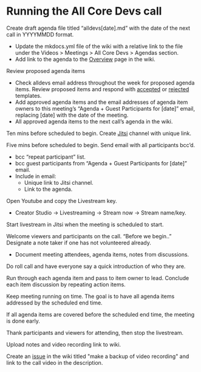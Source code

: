 # Running the All Core Devs call

Create draft agenda file titled “alldevs[date].md” with the date of the next call in YYYYMMDD format.
- Update the mkdocs.yml file of the wiki with a relative link to the file under the Videos > Meetings > All Core Devs > Agendas section.   
- Add link to the agenda to the [Overview](dev.md) page in the wiki.

Review proposed agenda items
 - Check alldevs email address throughout the week for proposed agenda items. Review proposed items and respond with [accepted](all_devs_accepted.md) or [rejected](all_devs_rejected.md) templates.
 - Add approved agenda items and the email addresses of agenda item owners to this meeting’s “Agenda + Guest Participants for [date]” email, replacing [date] with the date of the meeting.
  - All approved agenda items to the next call’s agenda in the wiki.

Ten mins before scheduled to begin. Create [Jitsi](https://meet.jit.si) channel with unique link.

Five mins before scheduled to begin. Send email with all participants bcc’d.
 - bcc “repeat participant” list.
 - bcc guest participants from “Agenda + Guest Participants for [date]” email.
 - Include in email:
   - Unique link to Jitsi channel.
   - Link to the agenda.

Open Youtube and copy the Livestream key.
 - Creator Studio -> Livestreaming -> Stream now -> Stream name/key.

Start livestream in Jitsi when the meeting is scheduled to start.

Welcome viewers and participants on the call. “Before we begin..” Designate a note taker if one has not volunteered already.
 - Document meeting attendees, agenda items, notes from discussions.

Do roll call and have everyone say a quick introduction of who they are.

Run through each agenda item and pass to item owner to lead. Conclude each item discussion by repeating action items.

Keep meeting running on time. The goal is to have all agenda items addressed by the scheduled end time.

If all agenda items are covered before the scheduled end time, the meeting is done early.

Thank participants and viewers for attending, then stop the livestream.

Upload notes and video recording link to wiki.

Create an [issue](https://github.com/aragon/aragon-wiki/issues) in the wiki titled "make a backup of video recording" and link to the call video in the description.
